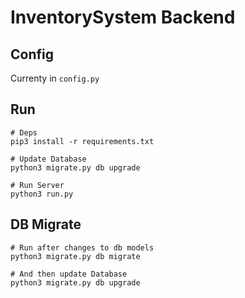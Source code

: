 # InventorySystem Backend

## Config
Currenty in `config.py`



## Run
````
# Deps
pip3 install -r requirements.txt

# Update Database
python3 migrate.py db upgrade

# Run Server
python3 run.py
````


## DB Migrate
````
# Run after changes to db models
python3 migrate.py db migrate

# And then update Database
python3 migrate.py db upgrade
````
